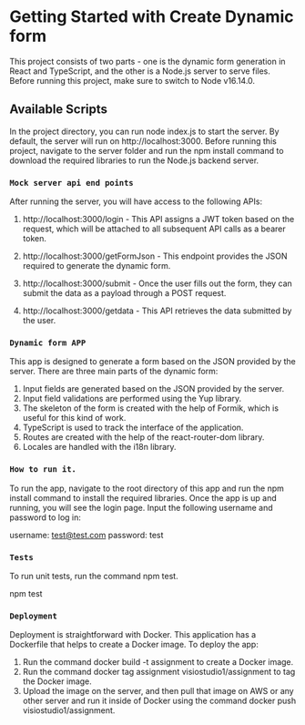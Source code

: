# Getting Started with Create Dynamic form

This project consists of two parts - one is the dynamic form generation in React and TypeScript, and the other is a Node.js server to serve files. Before running this project, make sure to switch to Node v16.14.0.

## Available Scripts

In the project directory, you can run node index.js to start the server. By default, the server will run on http://localhost:3000. Before running this project, navigate to the server folder and run the npm install command to download the required libraries to run the Node.js backend server.


### `Mock server api end points`

After running the server, you will have access to the following APIs:

1. http://localhost:3000/login - This API assigns a JWT token based on the request, which will be attached to all subsequent API calls as a bearer token.

2. http://localhost:3000/getFormJson - This endpoint provides the JSON required to generate the dynamic form.

3. http://localhost:3000/submit - Once the user fills out the form, they can submit the data as a payload through a POST request.

4. http://localhost:3000/getdata - This API retrieves the data submitted by the user.

### `Dynamic form APP`

This app is designed to generate a form based on the JSON provided by the server. There are three main parts of the dynamic form:

1. Input fields are generated based on the JSON provided by the server.
2. Input field validations are performed using the Yup library.
3. The skeleton of the form is created with the help of Formik, which is useful for this kind of work.
4. TypeScript is used to track the interface of the application.
5. Routes are created with the help of the react-router-dom library.
6. Locales are handled with the i18n library.

### `How to run it.`

To run the app, navigate to the root directory of this app and run the npm install command to install the required libraries. Once the app is up and running, you will see the login page. Input the following username and password to log in:

username: test@test.com
password: test

### `Tests`

To run unit tests, run the command npm test. 

npm test

### `Deployment`

Deployment is straightforward with Docker. This application has a Dockerfile that helps to create a Docker image. To deploy the app:

1. Run the command docker build -t assignment to create a Docker image.
2. Run the command docker tag assignment visiostudio1/assignment to tag the Docker image.
3. Upload the image on the server, and then pull that image on AWS or any other server and run it inside of Docker using the command docker push visiostudio1/assignment.

